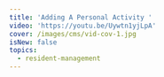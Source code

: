 ```yaml
---
title: 'Adding A Personal Activity '
video: 'https://youtu.be/Uywtn1yjLpA'
cover: /images/cms/vid-cov-1.jpg
isNew: false
topics:
  - resident-management
---
```


